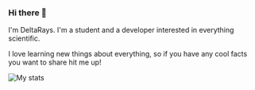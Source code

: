 ### Hi there 👋

I'm DeltaRays. I'm a student and a developer interested in everything scientific.

I love learning new things about everything, so if you have any cool facts you want to share hit me up!

![My stats](https://github-readme-stats.vercel.app/api?username=deltarays&show_icons=true&count_private=true)

<!--
**DeltaRays/deltarays** is a ✨ _special_ ✨ repository because its `README.md` (this file) appears on your GitHub profile.

Here are some ideas to get you started:

- 🔭 I’m currently working on ...
- 🌱 I’m currently learning ...
- 👯 I’m looking to collaborate on ...
- 🤔 I’m looking for help with ...
- 💬 Ask me about ...
- 📫 How to reach me: ...
- 😄 Pronouns: ...
- ⚡ Fun fact: ...
-->
